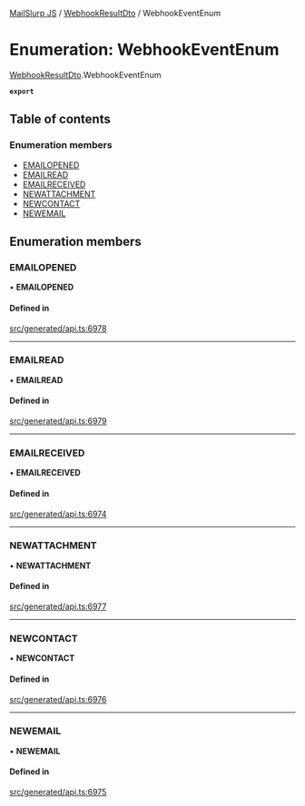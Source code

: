 [MailSlurp JS](../README.md) / [WebhookResultDto](../modules/WebhookResultDto.md) / WebhookEventEnum

# Enumeration: WebhookEventEnum

[WebhookResultDto](../modules/WebhookResultDto.md).WebhookEventEnum

**`export`**

## Table of contents

### Enumeration members

- [EMAILOPENED](WebhookResultDto.WebhookEventEnum.md#emailopened)
- [EMAILREAD](WebhookResultDto.WebhookEventEnum.md#emailread)
- [EMAILRECEIVED](WebhookResultDto.WebhookEventEnum.md#emailreceived)
- [NEWATTACHMENT](WebhookResultDto.WebhookEventEnum.md#newattachment)
- [NEWCONTACT](WebhookResultDto.WebhookEventEnum.md#newcontact)
- [NEWEMAIL](WebhookResultDto.WebhookEventEnum.md#newemail)

## Enumeration members

### EMAILOPENED

• **EMAILOPENED**

#### Defined in

[src/generated/api.ts:6978](https://github.com/mailslurp/mailslurp-client/blob/6534d6f/src/generated/api.ts#L6978)

___

### EMAILREAD

• **EMAILREAD**

#### Defined in

[src/generated/api.ts:6979](https://github.com/mailslurp/mailslurp-client/blob/6534d6f/src/generated/api.ts#L6979)

___

### EMAILRECEIVED

• **EMAILRECEIVED**

#### Defined in

[src/generated/api.ts:6974](https://github.com/mailslurp/mailslurp-client/blob/6534d6f/src/generated/api.ts#L6974)

___

### NEWATTACHMENT

• **NEWATTACHMENT**

#### Defined in

[src/generated/api.ts:6977](https://github.com/mailslurp/mailslurp-client/blob/6534d6f/src/generated/api.ts#L6977)

___

### NEWCONTACT

• **NEWCONTACT**

#### Defined in

[src/generated/api.ts:6976](https://github.com/mailslurp/mailslurp-client/blob/6534d6f/src/generated/api.ts#L6976)

___

### NEWEMAIL

• **NEWEMAIL**

#### Defined in

[src/generated/api.ts:6975](https://github.com/mailslurp/mailslurp-client/blob/6534d6f/src/generated/api.ts#L6975)
